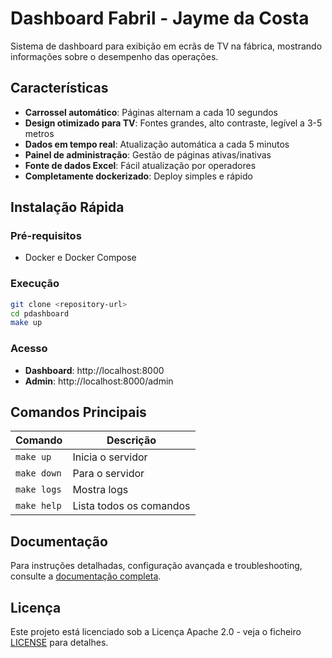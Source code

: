 # Dashboard Fabril - Jayme da Costa

Sistema de dashboard para exibição em ecrãs de TV na fábrica, mostrando informações sobre o desempenho das operações.

## Características

- **Carrossel automático**: Páginas alternam a cada 10 segundos
- **Design otimizado para TV**: Fontes grandes, alto contraste, legível a 3-5 metros
- **Dados em tempo real**: Atualização automática a cada 5 minutos
- **Painel de administração**: Gestão de páginas ativas/inativas
- **Fonte de dados Excel**: Fácil atualização por operadores
- **Completamente dockerizado**: Deploy simples e rápido

## Instalação Rápida

### Pré-requisitos
- Docker e Docker Compose

### Execução
```bash
git clone <repository-url>
cd pdashboard
make up
```

### Acesso
- **Dashboard**: http://localhost:8000
- **Admin**: http://localhost:8000/admin

## Comandos Principais

| Comando | Descrição |
|---------|-----------|
| `make up` | Inicia o servidor |
| `make down` | Para o servidor |
| `make logs` | Mostra logs |
| `make help` | Lista todos os comandos |

## Documentação

Para instruções detalhadas, configuração avançada e troubleshooting, consulte a [documentação completa](docs/).

## Licença

Este projeto está licenciado sob a Licença Apache 2.0 - veja o ficheiro [LICENSE](LICENSE) para detalhes. 